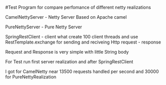 #Test Program for compare perfomance of different netty realizations 

CamelNettyServer - Netty Server Based on Apache camel

PureNettyServer - Pure Netty Server 

SpringRestClient - client what create 100 client threads and use RestTemplate.exchange
for sending and reciveing Http request - response

Request and Response is very simple with little String body 

For Test run first server realization and after SpringRestClient

I got for CamelNetty near 13500 requests handled per second and 30000 for PureNettyRealization  


